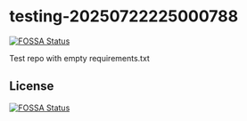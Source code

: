 # testing-20250722225000788
[![FOSSA Status](https://app.fossa.com/api/projects/git%2Bgithub.com%2Fkirogum%2Ftesting-20250722225000788.svg?type=shield)](https://app.fossa.com/projects/git%2Bgithub.com%2Fkirogum%2Ftesting-20250722225000788?ref=badge_shield)

Test repo with empty requirements.txt


## License
[![FOSSA Status](https://app.fossa.com/api/projects/git%2Bgithub.com%2Fkirogum%2Ftesting-20250722225000788.svg?type=large)](https://app.fossa.com/projects/git%2Bgithub.com%2Fkirogum%2Ftesting-20250722225000788?ref=badge_large)